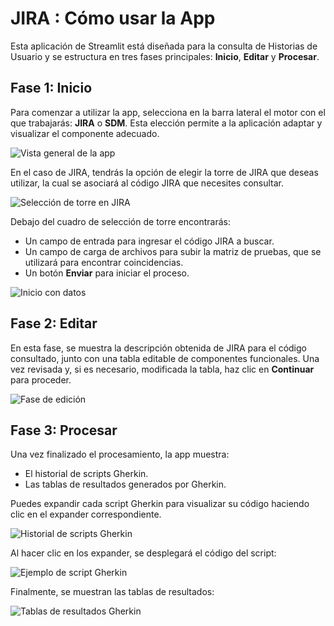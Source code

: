 <!-- # Welcome to MkDocs -->

<!-- For full documentation visit [mkdocs.org](https://www.mkdocs.org).

## Commands

* `mkdocs new [dir-name]` - Create a new project.
* `mkdocs serve` - Start the live-reloading docs server.
* `mkdocs build` - Build the documentation site.
* `mkdocs -h` - Print help message and exit.

## Project layout

    mkdocs.yml    # The configuration file.
    docs/
        index.md  # The documentation homepage.
        ...       # Other markdown pages, images and other files. -->


# JIRA : Cómo usar la App

Esta aplicación de Streamlit está diseñada para la consulta de Historias de Usuario y se estructura en tres fases principales: **Inicio**, **Editar** y **Procesar**.

## Fase 1: Inicio

Para comenzar a utilizar la app, selecciona en la barra lateral el motor con el que trabajarás: **JIRA** o **SDM**. Esta elección permite a la aplicación adaptar y visualizar el componente adecuado.

![Vista general de la app](images_for_doc/doc_photo_1.png)

En el caso de JIRA, tendrás la opción de elegir la torre de JIRA que deseas utilizar, la cual se asociará al código JIRA que necesites consultar.

![Selección de torre en JIRA](images_for_doc/doc_photo_2.png)

Debajo del cuadro de selección de torre encontrarás:
- Un campo de entrada para ingresar el código JIRA a buscar.
- Un campo de carga de archivos para subir la matriz de pruebas, que se utilizará para encontrar coincidencias.
- Un botón **Enviar** para iniciar el proceso.

![Inicio con datos](images_for_doc/doc_photo_3.png)

## Fase 2: Editar

En esta fase, se muestra la descripción obtenida de JIRA para el código consultado, junto con una tabla editable de componentes funcionales. Una vez revisada y, si es necesario, modificada la tabla, haz clic en **Continuar** para proceder.

![Fase de edición](images_for_doc/doc_photo_4.png)

## Fase 3: Procesar

Una vez finalizado el procesamiento, la app muestra:
- El historial de scripts Gherkin.
- Las tablas de resultados generados por Gherkin.

Puedes expandir cada script Gherkin para visualizar su código haciendo clic en el expander correspondiente.

![Historial de scripts Gherkin](images_for_doc/doc_photo_5.png)

Al hacer clic en los expander, se desplegará el código del script:

![Ejemplo de script Gherkin](images_for_doc/doc_photo_6.png)

Finalmente, se muestran las tablas de resultados:

![Tablas de resultados Gherkin](images_for_doc/doc_photo_7.png)
